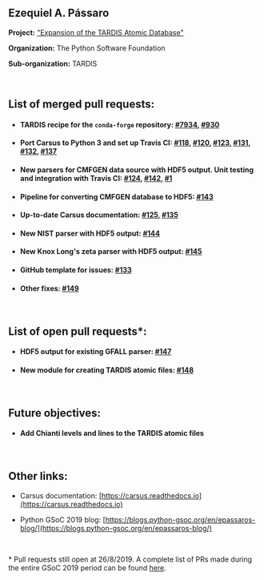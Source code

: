 ## Ezequiel A. Pássaro

**Project:** ["Expansion of the TARDIS Atomic Database"](https://summerofcode.withgoogle.com/projects/#5625658653278208)

**Organization:** The Python Software Foundation

**Sub-organization:** TARDIS

<br>

## List of merged pull requests:

- #### TARDIS recipe for the `conda-forge` repository: [#7934](https://github.com/conda-forge/staged-recipes/pull/7934), [#930](https://github.com/tardis-sn/tardis/pull/930)

- #### Port Carsus to Python 3 and set up Travis CI: [#118](https://github.com/tardis-sn/carsus/pull/118), [#120](https://github.com/tardis-sn/carsus/pull/120), [#123](https://github.com/tardis-sn/carsus/pull/118), [#131](https://github.com/tardis-sn/carsus/pull/131), [#132](https://github.com/tardis-sn/carsus/pull/132), [#137](https://github.com/tardis-sn/carsus/pull/137)
    
- #### New parsers for CMFGEN data source with HDF5 output. Unit testing and integration with Travis CI: [#124](https://github.com/tardis-sn/carsus/pull/124), [#142](https://github.com/tardis-sn/carsus/pull/142), [#1](https://github.com/tardis-sn/carsus-refdata/pull/1)
        
* #### Pipeline for converting CMFGEN database to HDF5: [#143](https://github.com/tardis-sn/carsus/pull/143)
    
* #### Up-to-date Carsus documentation: [#125](https://github.com/tardis-sn/carsus/pull/125), [#135](https://github.com/tardis-sn/carsus/pull/135)

* #### New NIST parser with HDF5 output: [#144](https://github.com/tardis-sn/carsus/pull/144)

* #### New Knox Long's zeta parser with HDF5 output: [#145](https://github.com/tardis-sn/carsus/pull/145)
    
* #### GitHub template for issues: [#133](https://github.com/tardis-sn/carsus/pull/133)

* #### Other fixes: [#149](https://github.com/tardis-sn/carsus/pull/149)

<br>

## List of open pull requests*:

* #### HDF5 output for existing GFALL parser: [#147](https://github.com/tardis-sn/carsus/pull/147)

* #### New module for creating TARDIS atomic files: [#148](https://github.com/tardis-sn/carsus/pull/148)

<br>

## Future objectives:

* #### Add Chianti levels and lines to the TARDIS atomic files

<br>

## Other links:

- Carsus documentation: [https://carsus.readthedocs.io](https://carsus.readthedocs.io)

- Python GSoC 2019 blog: [https://blogs.python-gsoc.org/en/epassaros-blog/](https://blogs.python-gsoc.org/en/epassaros-blog/)

<br>

\* Pull requests still open at 26/8/2019. A complete list of PRs made during the entire GSoC 2019 period can be found [here](https://github.com/pulls?q=is%3Apr+created%3A%3E2019-02-01+created%3A%3C2010-09-01+author%3Aepassaro+user%3Atardis-sn+user%3Aconda-forge).
